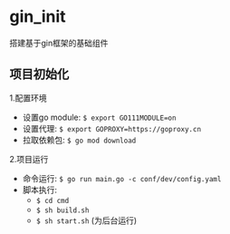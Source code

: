 # gin_init
搭建基于gin框架的基础组件

## 项目初始化
1.配置环境
  * 设置go module: `$ export GO111MODULE=on`
  * 设置代理: `$ export GOPROXY=https://goproxy.cn`
  * 拉取依赖包: `$ go mod download`

2.项目运行
  * 命令运行: `$ go run main.go -c conf/dev/config.yaml`
  * 脚本执行: 
       - `$ cd cmd`
       - `$ sh build.sh`
       - `$ sh start.sh` (为后台运行)

